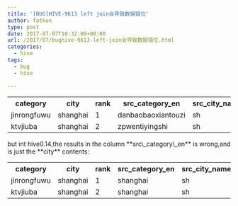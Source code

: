 ```yaml
---
title: '[BUG]HIVE-9613 left join会导致数据错位'
author: fatkun
type: post
date: 2017-07-07T10:32:00+00:00
url: /2017/07/bughive-9613-left-join会导致数据错位.html
categories:
  - hive
tags:
  - bug
  - hive

---
```

<table class="confluenceTable">  <tr>    <th class="confluenceTh">      category    </th>
    <th class="confluenceTh">      city    </th>
    <th class="confluenceTh">      rank    </th>
    <th class="confluenceTh">      src_category_en    </th>
    <th class="confluenceTh">      src_city_name_en    </th>  </tr>
  <tr>    <td class="confluenceTd">      jinrongfuwu    </td>
    <td class="confluenceTd">      shanghai    </td>
    <td class="confluenceTd">      1    </td>
    <td class="confluenceTd">      danbaobaoxiantouzi    </td>
    <td class="confluenceTd">      sh    </td>  </tr>
  <tr>    <td class="confluenceTd">      ktvjiuba    </td>
    <td class="confluenceTd">      shanghai    </td>
    <td class="confluenceTd">      2    </td>
    <td class="confluenceTd">      zpwentiyingshi    </td>
    <td class="confluenceTd">      sh    </td>  </tr></table>
but int hive0.14,the results in the column **src\_category\_en** is wrong,and is just the **city** contents:
<table class="confluenceTable">  <tr>    <th class="confluenceTh">      category    </th>
    <th class="confluenceTh">      city    </th>
    <th class="confluenceTh">      rank    </th>
    <th class="confluenceTh">      src_category_en    </th>
    <th class="confluenceTh">      src_city_name_en    </th>  </tr>
  <tr>    <td class="confluenceTd">      jinrongfuwu    </td>
    <td class="confluenceTd">      shanghai    </td>
    <td class="confluenceTd">      1    </td>
    <td class="confluenceTd">      shanghai    </td>
    <td class="confluenceTd">      sh    </td>  </tr>
  <tr>    <td class="confluenceTd">      ktvjiuba    </td>
    <td class="confluenceTd">      shanghai    </td>
    <td class="confluenceTd">      2    </td>
    <td class="confluenceTd">      shanghai    </td>
    <td class="confluenceTd">      sh    </td>  </tr></table>